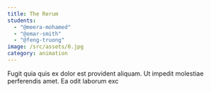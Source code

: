 ```yaml
---
title: The Rerum
students:
  - "@meera-mohamed"
  - "@omar-smith"
  - "@feng-truong"
image: /src/assets/0.jpg
category: animation
---
```

Fugit quia quis ex dolor est provident aliquam. Ut impedit molestiae perferendis amet. Ea odit laborum exc